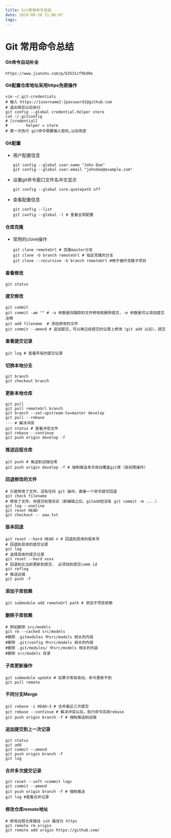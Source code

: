 ```yaml
---
title: Git常用命令总结
date: 2019-09-20 11:06:07
tags:
---
```


# Git 常用命令总结

#### Git命令自动补全

```shell
https://www.jianshu.com/p/b3531cf9bd0e
```

#### Git配置仓库地址采用https免密操作

```shell
vim ~/.git-credentials
# 输入 https://{username}:{password}@github.com
# 退出保存以后执行
git config --global credential.helper store
cat ~/.gitconfig
# [credential]
#        helper = store
# 第一次执行 git命令需要输入密码,以后免密
```

#### Git配置

- 用户配置信息
  ```shell
  git config --global user.name "John Doe"
  git config --global user.email "johndoe@example.com"
  ```

- 设置git命令窗口文件名中文显示
  ```shell
  git config --global core.quotepath off
  ```

- 查看配置信息
  ```shell
  git config --list
  git config --global -l # 查看全局配置
  ``` 

#### 仓库克隆

- 常用的clone操作
  ```shell
  git clone remoteUrl # 克隆master分支
  git clone -b branch remoteUrl # 指定克隆的分支
  git clone --recursive -b branch remoteUrl #用于循环克隆子项目
  ```

#### 查看修改
```shell
git status
```

#### 提交修改
```shell
git commit
git commit -am "" # -a 参数是将跟踪的文件修改和删除提交，-m 参数是可以添加提交注释
git add filename  # 添加修改的文件
git commit --amend # 追加提交，可以再已经提交的记录上修改（git add 以后），提交
```

#### 查看提交记录
```shell
git log # 查看所有的提交记录
```

#### 切换本地分支
```shell
git branch
git checkout branch
```

#### 更新本地仓库
```shell
git pull
git pull remoteUrl branch
git branch --set-upstream-to=master develop
git pull --rebase
··· # 解决冲突
git status # 查看冲突文件
git rebase --continue
git push origin develop -f
```

#### 推送远程仓库
```shell
git push # 推送到远端仓库
git push origin develop -f # 强制推送本次改动覆盖git库（高权限操作）
```

#### 回退修改的文件
```shell
# 只是修改了文件，没有任何 git 操作，直接一个命令就可回退
git check filename
# 修改了文件，并提交到暂存区（即编辑之后，gitadd但没有 git commit -m ....）
git log --oneline
git reset HEAD
git checkout -- aaa.txt
```

#### 版本回退
```shell
git reset --hard HEAD n # 回退到具体的版本号
# 回退到具体的提交记录
git log
# 选择具体的提交记录
git reset --hard xxxx
# 回退到比当前更新到提交， 必须找到提交comm id
git reflog
# 推送远端
git push -f
```

#### 添加子库依赖
```shell
git submodule add remoteUrl path # 添加子项目依赖
```

#### 删除子库依赖

```shell
# 例如删除 src/models
git rm --cached src/models
#删除 .gitmodules 中src/models 相关的内容
#删除 .git/config 中src/models 相关的内容
#删除 .git/modules/ 中src/models 相关的内容
#删除 src/models 目录
```

#### 子库更新操作
```shell
git submodule update # 如果子库有改动，命令更新不到
git pull remote 
```

#### 不同分支Merge
```shell
git rebase -i HEAD~3 # 合并最近三次提交
git rebase --continue # 解决冲突以后，执行命令完成rebase
git push origin branch -f # 强制推送到远端
```

#### 追加提交到上一次记录
```shell
git status
git add
git commit --amend
git push origin branch -f
git log
```

#### 合并多次提交记录
```shell
git reset --soft <commit log>
git commit --amend
git push origin branch -f # 强制推送
git log #查看合并记录
```

#### 修改仓库remote地址
```shell
# 修改远程仓库路径 ssh 路径为 https
git remote rm origin
git remote add origin https://github.com/
```